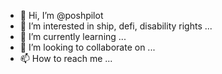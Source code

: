 - 👋 Hi, I’m @poshpilot
- 👀 I’m interested in ship, defi, disability rights ...
- 🌱 I’m currently learning ...
- 💞️ I’m looking to collaborate on ...
- 📫 How to reach me ...

<!---
poshpilot/poshpilot is a ✨ special ✨ repository because its `README.md` (this file) appears on your GitHub profile.
You can click the Preview link to take a look at your changes.
--->
